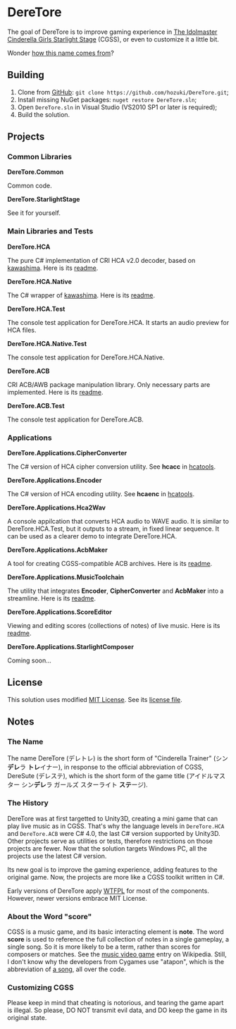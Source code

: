 # DereTore

The goal of DereTore is to improve gaming experience in [The Idolmaster Cinderella Girls Starlight Stage](http://www.project-imas.com/wiki/THE_iDOLM@STER_Cinderella_Girls%3A_Starlight_Stage)
(CGSS), or even to customize it a little bit.

Wonder [how this name comes from](#the-name)?

## Building

1. Clone from [GitHub](https://github.com/hozuki/DereTore.git): `git clone https://github.com/hozuki/DereTore.git`;
2. Install missing NuGet packages: `nuget restore DereTore.sln`;
3. Open `DereTore.sln` in Visual Studio (VS2010 SP1 or later is required);
4. Build the solution.

## Projects

### Common Libraries

**DereTore.Common**

Common code.

**DereTore.StarlightStage**

See it for yourself.

### Main Libraries and Tests

**DereTore.HCA**

The pure C# implementation of CRI HCA v2.0 decoder, based on [kawashima](https://github.com/Hozuki/kawashima).
Here is its [readme](DereTore.HCA/README.md).

**DereTore.HCA.Native**

The C# wrapper of [kawashima](https://github.com/Hozuki/kawashima). Here is its [readme](DereTore.HCA.Native/README.md).

**DereTore.HCA.Test**

The console test application for DereTore.HCA. It starts an audio preview for HCA files.

**DereTore.HCA.Native.Test**

The console test application for DereTore.HCA.Native.

**DereTore.ACB**

CRI ACB/AWB package manipulation library. Only necessary parts are implemented. Here is its [readme](DereTore.ACB/README.md).

**DereTore.ACB.Test**

The console test application for DereTore.ACB.

### Applications

**DereTore.Applications.CipherConverter**

The C# version of HCA cipher conversion utility. See **hcacc** in [hcatools](https://github.com/Hozuki/hcatools).

**DereTore.Applications.Encoder**

The C# version of HCA encoding utility. See **hcaenc** in [hcatools](https://github.com/Hozuki/hcatools).

**DereTore.Applications.Hca2Wav**

A console appilcation that converts HCA audio to WAVE audio. It is similar to DereTore.HCA.Test,
but it outputs to a stream, in fixed linear sequence. It can be used as a clearer demo to integrate
DereTore.HCA.

**DereTore.Applications.AcbMaker**

A tool for creating CGSS-compatible ACB archives. Here is its [readme](DereTore.Application.AcbMaker/README.md).

**DereTore.Applications.MusicToolchain**

The utility that integrates **Encoder**, **CipherConverter** and **AcbMaker** into a streamline. Here
is its [readme](DereTore.Application.MusicToolchain/README.md).

**DereTore.Applications.ScoreEditor**

Viewing and editing scores (collections of notes) of live music. Here is its [readme](DereTore.Application.ScoreEditor/README.md).

**DereTore.Applications.StarlightComposer**

Coming soon...

## License

This solution uses modified [MIT License](http://mit-license.org/). See its [license file](LICENSE.md).

## Notes

### The Name

The name DereTore (デレトレ) is the short form of "Cinderella Trainer" (シン**デレ**ラ **トレ**イナー), in response to the
official abbreviation of CGSS, DereSute (デレステ), which is the short form of the game title (アイドルマスター シン**デレ**ラ ガールズ スターライト **ステ**ージ).

### The History

DereTore was at first targetted to Unity3D, creating a mini game that can play live music as in CGSS. That's why the language levels
in `DereTore.HCA` and `DereTore.ACB` were C# 4.0, the last C# version supported by Unity3D. Other projects serve as utilities
or tests, therefore restrictions on those projects are fewer. Now that the solution targets Windows PC, all the projects use the
latest C# version.

Its new goal is to improve the gaming experience, adding features to the original game. Now, the projects are more like a CGSS toolkit
written in C#.

Early versions of DereTore apply [WTFPL](http://www.wtfpl.net/) for most of the components. However, newer versions embrace MIT License.

### About the Word "score"

CGSS is a music game, and its basic interacting element is **note**. The word **score** is used to reference the full collection of
notes in a single gameplay, a single song. So it is more likely to be a term, rather than scores for composers or matches. See the
[music video game](https://en.wikipedia.org/wiki/Music_video_game) entry on Wikipedia. Still, I don't know why the developers from
Cygames use "atapon", which is the abbreviation of [a song](http://www.project-imas.com/wiki/Atashi_Ponkotsu_Android), all over the code.

### Customizing CGSS

Please keep in mind that cheating is notorious, and tearing the game apart is illegal. So please, DO NOT transmit evil data, and DO
keep the game in its original state.
